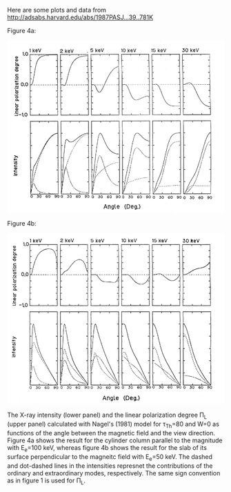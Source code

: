 Here are some plots and data from http://adsabs.harvard.edu/abs/1987PASJ...39..781K

Figure 4a:

![Figure 4a from Ki](Ki-4a.png)

Figure 4b:

![Figure 4b from Ki](Ki-4b.png)

The X-ray intensity (lower panel) and the linear polarization degree &Pi;<sub>L</sub> (upper panel) calculated with Nagel's (1981) model for &tau;<sub>Th</sub>=80 and W=0 as functions of the angle between the magnetic field and the view direction.  Figure 4a shows the result for the cylinder column parallel to the magnitude with E<sub>e</sub>=100 keV, whereas figure 4b shows the result for the slab of its surface perpendicular to the magneitc field with E<sub>e</sub>=50 keV.  The dashed and dot-dashed lines in the intensities represnet the contributions of the ordinary and extraordinary modes, respectively.  The same sign convention as in figure 1 is used for &Pi;<sub>L</sub>.
